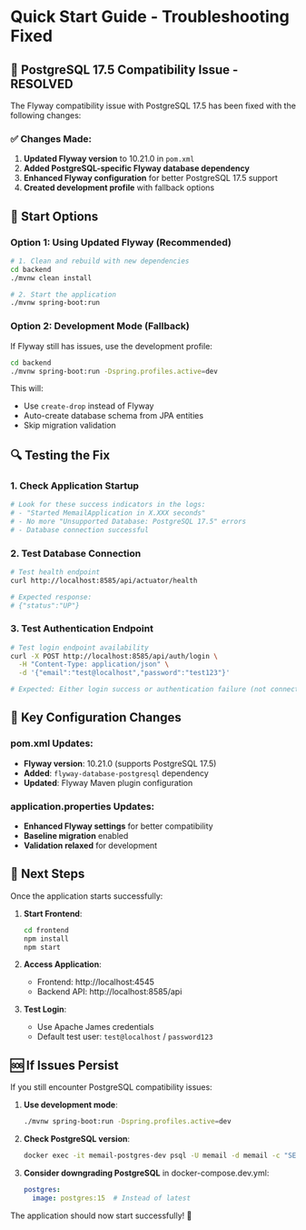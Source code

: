 # Quick Start Guide - Troubleshooting Fixed

## 🔧 PostgreSQL 17.5 Compatibility Issue - RESOLVED

The Flyway compatibility issue with PostgreSQL 17.5 has been fixed with the following changes:

### ✅ Changes Made:

1. **Updated Flyway version** to 10.21.0 in `pom.xml`
2. **Added PostgreSQL-specific Flyway database dependency**
3. **Enhanced Flyway configuration** for better PostgreSQL 17.5 support
4. **Created development profile** with fallback options

## 🚀 Start Options

### Option 1: Using Updated Flyway (Recommended)
```bash
# 1. Clean and rebuild with new dependencies
cd backend
./mvnw clean install

# 2. Start the application
./mvnw spring-boot:run
```

### Option 2: Development Mode (Fallback)
If Flyway still has issues, use the development profile:

```bash
cd backend
./mvnw spring-boot:run -Dspring.profiles.active=dev
```

This will:
- Use `create-drop` instead of Flyway
- Auto-create database schema from JPA entities
- Skip migration validation

## 🔍 Testing the Fix

### 1. Check Application Startup
```bash
# Look for these success indicators in the logs:
# - "Started MemailApplication in X.XXX seconds"
# - No more "Unsupported Database: PostgreSQL 17.5" errors
# - Database connection successful
```

### 2. Test Database Connection
```bash
# Test health endpoint
curl http://localhost:8585/api/actuator/health

# Expected response:
# {"status":"UP"}
```

### 3. Test Authentication Endpoint
```bash
# Test login endpoint availability
curl -X POST http://localhost:8585/api/auth/login \
  -H "Content-Type: application/json" \
  -d '{"email":"test@localhost","password":"test123"}'

# Expected: Either login success or authentication failure (not connection errors)
```

## 📝 Key Configuration Changes

### pom.xml Updates:
- **Flyway version**: 10.21.0 (supports PostgreSQL 17.5)
- **Added**: `flyway-database-postgresql` dependency
- **Updated**: Flyway Maven plugin configuration

### application.properties Updates:
- **Enhanced Flyway settings** for better compatibility
- **Baseline migration** enabled
- **Validation relaxed** for development

## 🎯 Next Steps

Once the application starts successfully:

1. **Start Frontend**:
   ```bash
   cd frontend
   npm install
   npm start
   ```

2. **Access Application**:
   - Frontend: http://localhost:4545
   - Backend API: http://localhost:8585/api

3. **Test Login**:
   - Use Apache James credentials
   - Default test user: `test@localhost` / `password123`

## 🆘 If Issues Persist

If you still encounter PostgreSQL compatibility issues:

1. **Use development mode**:
   ```bash
   ./mvnw spring-boot:run -Dspring.profiles.active=dev
   ```

2. **Check PostgreSQL version**:
   ```bash
   docker exec -it memail-postgres-dev psql -U memail -d memail -c "SELECT version();"
   ```

3. **Consider downgrading PostgreSQL** in docker-compose.dev.yml:
   ```yaml
   postgres:
     image: postgres:15  # Instead of latest
   ```

The application should now start successfully! 🎉